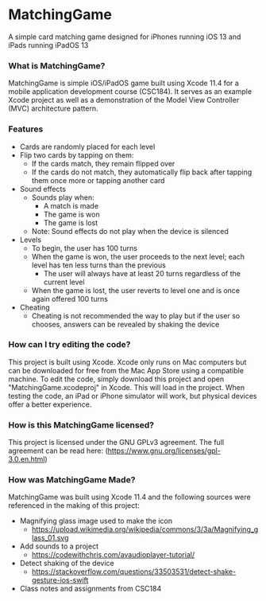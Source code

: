 # MatchingGame
A simple card matching game designed for iPhones running iOS 13 and iPads running iPadOS 13

### What is MatchingGame?

MatchingGame is simple iOS/iPadOS game built using Xcode 11.4 for a mobile application development course (CSC184). It serves as an example Xcode project as well as a demonstration of the Model View Controller (MVC) architecture pattern. 

### Features
* Cards are randomly placed for each level
* Flip two cards by tapping on them:
  * If the cards match, they remain flipped over
  * If the cards do not match, they automatically flip back after tapping them once more or tapping another card
* Sound effects
  * Sounds play when: 
    * A match is made
    * The game is won
    * The game is lost
  * Note: Sound effects do not play when the device is silenced
* Levels
  * To begin, the user has 100 turns
  * When the game is won, the user proceeds to the next level; each level has ten less turns than the previous
    * The user will always have at least 20 turns regardless of the current level
  * When the game is lost, the user reverts to level one and is once again offered 100 turns
* Cheating
  * Cheating is not recommended the way to play but if the user so chooses, answers can be revealed by shaking the device
  
### How can I try editing the code?
This project is built using Xcode. Xcode only runs on Mac computers but can be downloaded for free from the Mac App Store using a compatible machine. To edit the code, simply download this project and open "MatchingGame.xcodeproj" in Xcode. This will load in the project. When testing the code, an iPad or iPhone simulator will work, but physical devices offer a better experience.

### How is this MatchingGame licensed?
This project is licensed under the GNU GPLv3 agreement. The full agreement can be read here: (https://www.gnu.org/licenses/gpl-3.0.en.html)

### How was MatchingGame Made?
MatchingGame was built using Xcode 11.4 and the following sources were referenced in the making of this project:
* Magnifying glass image used to make the icon
  * https://upload.wikimedia.org/wikipedia/commons/3/3a/Magnifying_glass_01.svg
* Add sounds to a project
  * https://codewithchris.com/avaudioplayer-tutorial/
* Detect shaking of the device
  * https://stackoverflow.com/questions/33503531/detect-shake-gesture-ios-swift
* Class notes and assignments from CSC184
